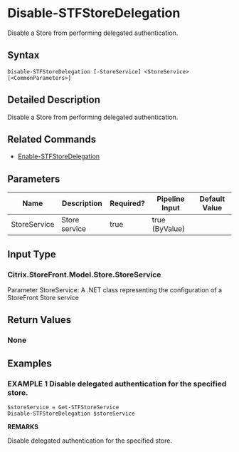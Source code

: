 ﻿# Disable-STFStoreDelegation

Disable a Store from performing delegated authentication.

## Syntax

```
Disable-STFStoreDelegation [-StoreService] <StoreService> [<CommonParameters>]
```

## Detailed Description

Disable a Store from performing delegated authentication.

## Related Commands

* [Enable-STFStoreDelegation](./Enable-STFStoreDelegation)

## Parameters

| Name   | Description | Required? | Pipeline Input | Default Value |
| --- | --- | --- | --- | --- |
|StoreService|Store service|true|true (ByValue)| |

## Input Type

### Citrix.StoreFront.Model.Store.StoreService

Parameter StoreService: A .NET class representing the configuration of a StoreFront Store service

## Return Values

### None

## Examples

### EXAMPLE 1 Disable delegated authentication for the specified store.

```
$storeService = Get-STFStoreService
Disable-STFStoreDelegation $storeService
```

**REMARKS**

Disable delegated authentication for the specified store.
